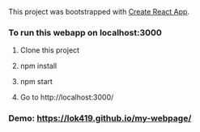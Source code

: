 This project was bootstrapped with [Create React App](https://github.com/facebookincubator/create-react-app).

### To run this webapp on localhost:3000
1. Clone this project

2. npm install

3. npm start

4. Go to http://localhost:3000/

### Demo: https://lok419.github.io/my-webpage/
